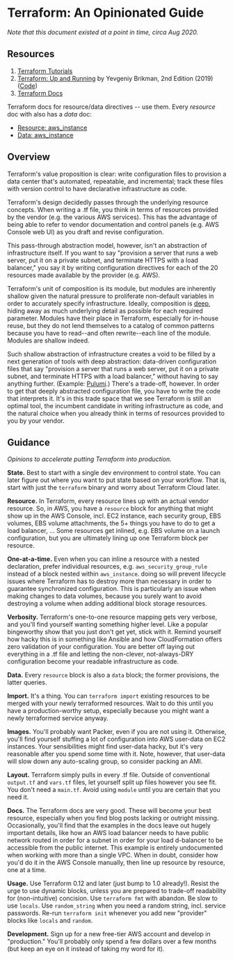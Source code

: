 # Terraform: An Opinionated Guide

_Note that this document existed at a point in time, circa Aug 2020._

## Resources

1. [Terraform Tutorials](https://learn.hashicorp.com/terraform)
2. [Terraform: Up and Running](https://www.terraformupandrunning.com/)
   by Yevgeniy Brikman, 2nd Edition (2019)
   ([Code](https://github.com/brikis98/terraform-up-and-running-code))
3. [Terraform Docs](https://www.terraform.io/docs/providers/index.html)

Terraform docs for resource/data directives -- use them. Every *resource* doc
with also has a *data* doc:

* [Resource: aws_instance][r_instance]
* [Data: aws_instance][d_instance]

[r_instance]: https://www.terraform.io/docs/providers/aws/r/instance.html
[d_instance]: https://www.terraform.io/docs/providers/aws/d/instance.html


## Overview

Terraform's value proposition is clear: write configuration files to provision
a data center that's automated, repeatable, and incremental; track these files
with version control to have declarative infrastructure as code.

Terraform's design decidedly passes through the underlying resource concepts.
When writing a .tf file, you think in terms of resources provided by the vendor
(e.g. the various AWS services). This has the advantage of being able to refer
to vendor documentation and control panels (e.g. AWS Console web UI) as you
draft and revise configuration.

This pass-through abstraction model, however, isn't an abstraction of
infrastructure itself. If you want to say "provision a server that runs a web
server, put it on a private subnet, and terminate HTTPS with a load balancer,"
you say it by writing configuration directives for each of the 20 resources
made available by the provider (e.g. AWS).

Terraform's unit of composition is its module, but modules are inherently
shallow given the natural pressure to proliferate non-default variables in
order to accurately specify infrastructure. Ideally, composition is
[deep](https://www.youtube.com/watch?v=bmSAYlu0NcY&t=784), hiding away as much
underlying detail as possible for each required parameter. Modules have their
place in Terraform, especially for in-house reuse, but they do not lend
themselves to a catalog of common patterns because you have to read--and often
rewrite--each line of the module. Modules are shallow indeed.

Such shallow abstraction of infrastructure creates a void to be filled by a
next generation of tools with deep abstraction: data-driven configuration files
that say "provision a server that runs a web server, put it on a private
subnet, and terminate HTTPS with a load balancer," without having to say
anything further. (Example: [Pulumi](https://www.pulumi.com/).) There's a
trade-off, however. In order to get that deeply abstracted configuration file,
you have to write the code that interprets it. It's in this trade space that we
see Terraform is still an optimal tool, the incumbent candidate in writing
infrastructure as code, and the natural choice when you already think in terms
of resources provided to you by your vendor.


## Guidance

*Opinions to accelerate putting Terraform into production.*

**State.** Best to start with a single dev environment to control state. You
can later figure out where you want to put state based on your workflow. That
is, start with just the `terraform` binary and worry about Terraform Cloud
later.

**Resource.** In Terraform, every resource lines up with an actual vendor
resource. So, in AWS, you have a `resource` block for anything that might show
up in the AWS Console, incl. EC2 instance, each security group, EBS volumes,
EBS volume attachments, the 5+ things you have to do to get a load balancer,
... Some resources get inlined, e.g. EBS volume on a launch configuration, but
you are ultimately lining up one Terraform block per resource.

**One-at-a-time.** Even when you can inline a resource with a nested
declaration, prefer individual resources, e.g. `aws_security_group_rule`
instead of a block nested within `aws_instance`. doing so will prevent
lifecycle issues where Terraform has to destroy more than necessary in order to
guarantee synchronized configuration. This is particularly an issue when making
changes to data volumes, because you surely want to avoid destroying a volume
when adding additional block storage resources.

**Verbosity.** Terraform's one-to-one resource mapping gets very verbose, and
you'll find yourself wanting something higher level. Like a popular bingeworthy
show that you just don't get yet, stick with it. Remind yourself how hacky this
is in something like Ansible and how CloudFormation offers zero validation of
your configuration. You are better off laying out everything in a .tf file and
letting the non-clever, not-always-DRY configuration become your readable
infrastructure as code.

**Data.** Every `resource` block is also a `data` block; the former provisions,
the latter queries.

**Import.** It's a thing. You can `terraform import` existing resources to be
merged with your newly terraformed resources. Wait to do this until you have a
production-worthy setup, especially because you might want a newly terraformed
service anyway.

**Images.** You'll probably want Packer, even if you are not using
it. Otherwise, you'll find yourself stuffing a lot of configuration into AWS
user-data on EC2 instances. Your sensibilities might find user-data hacky, but
it's very reasonable after you spend some time with it. Note, however, that
user-data will slow down any auto-scaling group, so consider packing an AMI.

**Layout.** Terraform simply pulls in every .tf file. Outside of conventional
`output.tf` and `vars.tf` files, let yourself split up files however you see
fit. You don't need a `main.tf`. Avoid using `module` until you are certain
that you need it.

**Docs.** The Terraform docs are very good. These will become your best
resource, especially when you find blog posts lacking or outright missing.
Occasionally, you'll find that the examples in the docs leave out hugely
important details, like how an AWS load balancer needs to have public network
routed in order for a subnet in order for your load d-balancer to be accessible
from the public internet. This example is entirely undocumented when working
with more than a single VPC. When in doubt, consider how you'd do it in the AWS
Console manually, then line up resource by resource, one at a time.

**Usage.** Use Terraform 0.12 and later (just bump to 1.0 already!). Resist the
urge to use dynamic blocks, unless you are prepared to trade-off readability
for (non-intuitive) concision. Use `terraform fmt` with abandon. Be slow to use
`locals`. Use `random_string` when you need a random string, incl. service
passwords. Re-run `terraform init` whenever you add new "provider" blocks like
`locals` and `random`.

**Development.** Sign up for a new free-tier AWS account and develop in
"production." You'll probably only spend a few dollars over a few months (but
keep an eye on it instead of taking my word for it).
